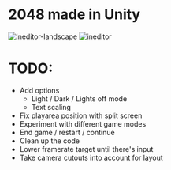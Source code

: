 # 2048 made in Unity

![ineditor-landscape](https://user-images.githubusercontent.com/7577637/158159034-4801131a-6554-4b94-8135-83f06148b337.png)
![ineditor](https://user-images.githubusercontent.com/7577637/158159033-cb105538-29b2-40bc-a92a-133b8235c816.png)

# TODO:
* Add options
  * Light / Dark / Lights off mode
  * Text scaling
* Fix playarea position with split screen
* Experiment with different game modes
* End game / restart / continue
* Clean up the code
* Lower framerate target until there's input
* Take camera cutouts into account for layout
